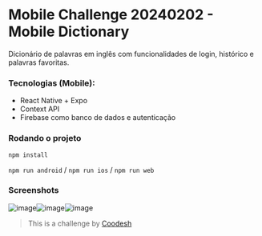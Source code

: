# Mobile Challenge 20240202 - Mobile Dictionary
Dicionário de palavras em inglês com funcionalidades de login, histórico e palavras favoritas.

### Tecnologias (Mobile):
- React Native + Expo
- Context API
- Firebase como banco de dados e autenticação

### Rodando o projeto
  `npm install`

  `npm run android` / `npm run ios` / `npm run web`

### Screenshots
![image](https://github.com/user-attachments/assets/7f57dc96-1953-4ba2-9000-bb532cb62c6f)![image](https://github.com/user-attachments/assets/39dd2262-3919-4553-b452-91a06d32ad3b)![image](https://github.com/user-attachments/assets/058344fc-9606-4cc1-9a8c-21d09252c482)





>  This is a challenge by [Coodesh](https://coodesh.com/) 
